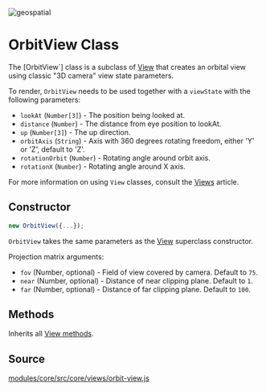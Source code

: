 <p class="badges">
  <img src="https://img.shields.io/badge/geopspatial-no-lightgrey.svg?style=flat-square" alt="geospatial" />
</p>

# OrbitView Class

The [OrbitView`] class is a subclass of [View](/docs/api-reference/view.md) that creates an orbital view using classic "3D camera" view state parameters.

To render, `OrbitView` needs to be used together with a `viewState` with the following parameters:

* `lookAt` (`Number[3]`) - The position being looked at.
* `distance` (`Number`) - The distance from eye position to lookAt.
* `up` (`Number[3]`) - The up direction.
* `orbitAxis` (`String`) - Axis with 360 degrees rotating freedom, either 'Y' or 'Z', default to 'Z'.
* `rotationOrbit` (`Number`) - Rotating angle around orbit axis.
* `rotationX` (`Number`) - Rotating angle around X axis.

For more information on using `View` classes, consult the [Views](/docs/developer-guide/views.md) article.


## Constructor

```js
new OrbitView({...});
```

`OrbitView` takes the same parameters as the [View](/docs/api-reference/view.md) superclass constructor.


Projection matrix arguments:

* `fov` (Number, optional) - Field of view covered by camera. Default to `75`.
* `near` (Number, optional) - Distance of near clipping plane. Default to `1`.
* `far` (Number, optional) - Distance of far clipping plane. Default to `100`.


## Methods

Inherits all [View methods](/docs/api-reference/view.md#methods).


## Source

[modules/core/src/core/views/orbit-view.js](https://github.com/uber/deck.gl/blob/6.2-release/modules/core/src/views/orbit-view.js)
